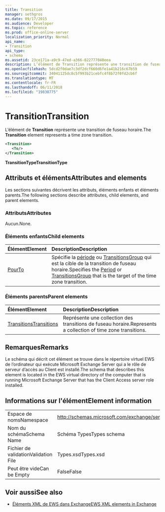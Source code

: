 ```yaml
---
title: Transition
manager: sethgros
ms.date: 09/17/2015
ms.audience: Developer
ms.topic: reference
ms.prod: office-online-server
localization_priority: Normal
api_name:
- Transition
api_type:
- schema
ms.assetid: 23ce171a-a9c9-47ed-a366-822777048eea
description: L’élément de Transition représente une transition de fuseau horaire.
ms.openlocfilehash: 5dcd2f0dae7c3df2dcf660d6fe1a41b216c67b59
ms.sourcegitcommit: 34041125dc8c5f993b21cebfc4f8b72f0fd2cb6f
ms.translationtype: MT
ms.contentlocale: fr-FR
ms.lasthandoff: 06/11/2018
ms.locfileid: "19838775"
---
```

# <a name="transition"></a><span data-ttu-id="c514c-103">Transition</span><span class="sxs-lookup"><span data-stu-id="c514c-103">Transition</span></span>

<span data-ttu-id="c514c-104">L’élément de **Transition** représente une transition de fuseau horaire.</span><span class="sxs-lookup"><span data-stu-id="c514c-104">The **Transition** element represents a time zone transition.</span></span> 
  
```xml
<Transition>
   <To/>
</Transition>
```

 <span data-ttu-id="c514c-105">**TransitionType**</span><span class="sxs-lookup"><span data-stu-id="c514c-105">**TransitionType**</span></span>
## <a name="attributes-and-elements"></a><span data-ttu-id="c514c-106">Attributs et éléments</span><span class="sxs-lookup"><span data-stu-id="c514c-106">Attributes and elements</span></span>

<span data-ttu-id="c514c-107">Les sections suivantes décrivent les attributs, éléments enfants et éléments parents.</span><span class="sxs-lookup"><span data-stu-id="c514c-107">The following sections describe attributes, child elements, and parent elements.</span></span>
  
### <a name="attributes"></a><span data-ttu-id="c514c-108">Attributs</span><span class="sxs-lookup"><span data-stu-id="c514c-108">Attributes</span></span>

<span data-ttu-id="c514c-109">Aucun.</span><span class="sxs-lookup"><span data-stu-id="c514c-109">None.</span></span>
  
### <a name="child-elements"></a><span data-ttu-id="c514c-110">Éléments enfants</span><span class="sxs-lookup"><span data-stu-id="c514c-110">Child elements</span></span>

|<span data-ttu-id="c514c-111">**Élément**</span><span class="sxs-lookup"><span data-stu-id="c514c-111">**Element**</span></span>|<span data-ttu-id="c514c-112">**Description**</span><span class="sxs-lookup"><span data-stu-id="c514c-112">**Description**</span></span>|
|:-----|:-----|
|[<span data-ttu-id="c514c-113">Pour</span><span class="sxs-lookup"><span data-stu-id="c514c-113">To</span></span>](to.md) <br/> |<span data-ttu-id="c514c-114">Spécifie la [période](period.md) ou [TransitionsGroup](transitionsgroup.md) qui est la cible de la transition de fuseau horaire.</span><span class="sxs-lookup"><span data-stu-id="c514c-114">Specifies the [Period](period.md) or [TransitionsGroup](transitionsgroup.md) that is the target of the time zone transition.</span></span>  <br/> |
   
### <a name="parent-elements"></a><span data-ttu-id="c514c-115">Éléments parents</span><span class="sxs-lookup"><span data-stu-id="c514c-115">Parent elements</span></span>

|<span data-ttu-id="c514c-116">**Élément**</span><span class="sxs-lookup"><span data-stu-id="c514c-116">**Element**</span></span>|<span data-ttu-id="c514c-117">**Description**</span><span class="sxs-lookup"><span data-stu-id="c514c-117">**Description**</span></span>|
|:-----|:-----|
|[<span data-ttu-id="c514c-118">Transitions</span><span class="sxs-lookup"><span data-stu-id="c514c-118">Transitions</span></span>](transitions.md) <br/> |<span data-ttu-id="c514c-119">Représente une collection des transitions de fuseau horaire.</span><span class="sxs-lookup"><span data-stu-id="c514c-119">Represents a collection of time zone transitions.</span></span>  <br/> |
   
## <a name="remarks"></a><span data-ttu-id="c514c-120">Remarques</span><span class="sxs-lookup"><span data-stu-id="c514c-120">Remarks</span></span>

<span data-ttu-id="c514c-121">Le schéma qui décrit cet élément se trouve dans le répertoire virtuel EWS de l’ordinateur qui exécute Microsoft Exchange Server qui a le rôle de serveur d’accès au Client est installé.</span><span class="sxs-lookup"><span data-stu-id="c514c-121">The schema that describes this element is located in the EWS virtual directory of the computer that is running Microsoft Exchange Server that has the Client Access server role installed.</span></span>
  
## <a name="element-information"></a><span data-ttu-id="c514c-122">Informations sur l'élément</span><span class="sxs-lookup"><span data-stu-id="c514c-122">Element information</span></span>

|||
|:-----|:-----|
|<span data-ttu-id="c514c-123">Espace de noms</span><span class="sxs-lookup"><span data-stu-id="c514c-123">Namespace</span></span>  <br/> |http://schemas.microsoft.com/exchange/services/2006/types  <br/> |
|<span data-ttu-id="c514c-124">Nom du schéma</span><span class="sxs-lookup"><span data-stu-id="c514c-124">Schema Name</span></span>  <br/> |<span data-ttu-id="c514c-125">Schéma Types</span><span class="sxs-lookup"><span data-stu-id="c514c-125">Types schema</span></span>  <br/> |
|<span data-ttu-id="c514c-126">Fichier de validation</span><span class="sxs-lookup"><span data-stu-id="c514c-126">Validation File</span></span>  <br/> |<span data-ttu-id="c514c-127">Types.xsd</span><span class="sxs-lookup"><span data-stu-id="c514c-127">Types.xsd</span></span>  <br/> |
|<span data-ttu-id="c514c-128">Peut être vide</span><span class="sxs-lookup"><span data-stu-id="c514c-128">Can be Empty</span></span>  <br/> |<span data-ttu-id="c514c-129">False</span><span class="sxs-lookup"><span data-stu-id="c514c-129">False</span></span>  <br/> |
   
## <a name="see-also"></a><span data-ttu-id="c514c-130">Voir aussi</span><span class="sxs-lookup"><span data-stu-id="c514c-130">See also</span></span>



- [<span data-ttu-id="c514c-131">Éléments XML de EWS dans Exchange</span><span class="sxs-lookup"><span data-stu-id="c514c-131">EWS XML elements in Exchange</span></span>](ews-xml-elements-in-exchange.md)

